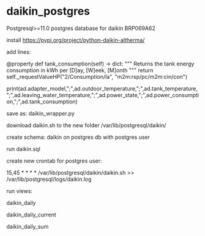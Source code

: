 # daikin_postgres
Postgresql>=11.0
postgres database for daikin BRP069A62 

install https://pypi.org/project/python-daikin-altherma/

add lines:

@property
    def tank_consumption(self) -> dict:
        """ Returns the tank energy consumption in kWh per [D]ay, [W]eek, [M]onth """
        return self._requestValueHP("2/Consumption/la", "m2m:rsp/pc/m2m:cin/con")

print(ad.adapter_model,";",ad.outdoor_temperature,";",ad.tank_temperature,";",ad.leaving_water_temperature,";",ad.power_state,";",ad.power_consumption,";",ad.tank_consumption)

save as: daikin_wrapper.py

download daikin.sh to the new folder /var/lib/postgresql/daikin/

create schema: daikin on postgres db with postgres user

run daikin.sql

create new crontab for postgres user:


15,45 * * * * /var/lib/postgresql/daikin/daikin.sh >> /var/lib/postgresql/logs/daikin.log

run views:

daikin_daily

daikin_daily_current

daikin_daily_sum



